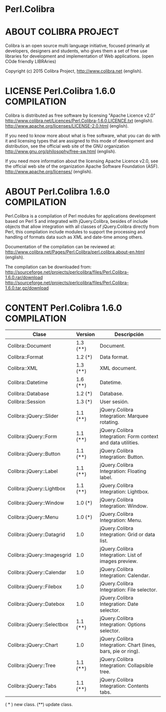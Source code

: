 # Perl.Colibra

ABOUT COLIBRA PROJECT
=====================

Colibra is an open source multi language initiative, focused primarily at
developers, designers and students, who gives them a set of free use libraries
for development and implementation of Web applications.
(open COde friendly LIBRAries)

Copyright (c) 2015 Colibra Project,
http://www.colibra.net (english).



LICENSE Perl.Colibra 1.6.0 COMPILATION
======================================

Colibra is distributed as free software by licensing "Apache Licence v2.0"
http://www.colibra.net/Licences/Perl.Colibra-1.6.0.LICENCE.txt (english).
http://www.apache.org/licenses/LICENSE-2.0.html (english).

If you need to know more about what is free software, what you can do with it
and licensing types that are assigned to this mode of development and
distribution, see the official web site of the GNU organization
http://www.gnu.org/philosophy/free-sw.html (english).

If you need more information about the licensing Apache Licence v2.0, see the
official web site of the organization Apache Software Foundation (ASF).
http://www.apache.org/licenses/ (english).



ABOUT Perl.Colibra 1.6.0 COMPILATION
====================================

Perl.Colibra is a compilation of Perl modules for applications development
based on Perl 5 and integrated with jQuery.Colibra, besides of include objects
that allow integration with all classes of jQuery.Colibra directly from Perl,
this compilation include modules to support the processing and handling of
formats data such as XML and date-time among others.

Documentation of the compilation can be reviewed at:
http://www.colibra.net/Pages/Perl.Colibra/perl.colibra.about-en.html (english).

The compilation can be downloaded from:
http://sourceforge.net/projects/perlcolibra/files/Perl.Colibra-1.6.0.rar/download
http://sourceforge.net/projects/perlcolibra/files/Perl.Colibra-1.6.0.tar.gz/download



CONTENT Perl.Colibra 1.6.0 COMPILATION
======================================

Clase                       | Version  | Descripción
----------------------------|----------|----------------------------------------
Colibra::Document           | 1.3 (**) | Document.
Colibra::Format             | 1.2 (*)  | Data format.
Colibra::XML                | 1.3 (**) | XML document.
Colibra::Datetime           | 1.6 (**) | Datetime.
Colibra::Database           | 1.2 (*)  | Database.
Colibra::Session            | 1.3 (*)  | User sesión.
Colibra::jQuery::Slider     | 1.1 (**) | jQuery.Colibra Integration: Marquee rotating.
Colibra::jQuery::Form       | 1.1 (**) | jQuery.Colibra Integration: Form context and data utilities.
Colibra::jQuery::Button     | 1.1 (**) | jQuery.Colibra Integration: Button.
Colibra::jQuery::Label      | 1.1 (**) | jQuery.Colibra Integration: Floating label.
Colibra::jQuery::Lightbox   | 1.1 (**) | jQuery.Colibra Integration: Lightbox.
Colibra::jQuery::Window     | 1.0 (*)  | jQuery.Colibra Integration: Window.
Colibra::jQuery::Menu       | 1.0 (*)  | jQuery.Colibra Integration: Menu.
Colibra::jQuery::Datagrid   | 1.0      | jQuery.Colibra Integration: Grid or data list.
Colibra::jQuery::Imagesgrid | 1.0      | jQuery.Colibra Integration: List of images preview.
Colibra::jQuery::Calendar   | 1.0      | jQuery.Colibra Integration: Calendar.
Colibra::jQuery::Filebox    | 1.0      | jQuery.Colibra Integration: File selector.
Colibra::jQuery::Datebox    | 1.0      | jQuery.Colibra Integration: Date selector.
Colibra::jQuery::Selectbox  | 1.1 (**) | jQuery.Colibra Integration: Options selector.
Colibra::jQuery::Chart      | 1.0      | jQuery.Colibra Integration: Chart (lines, bars, pie or ring).
Colibra::jQuery::Tree       | 1.1 (**) | jQuery.Colibra Integration: Collapsible tree.
Colibra::jQuery::Tabs       | 1.1 (**) | jQuery.Colibra Integration: Contents tabs.

( * ) new class.
(**) update class.
